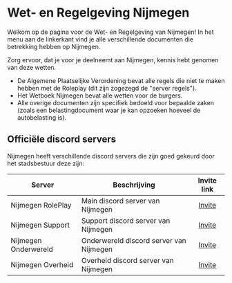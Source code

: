 # Wet- en Regelgeving Nijmegen

Welkom op de pagina voor de Wet- en Regelgeving van Nijmegen!
In het menu aan de linkerkant vind je alle verschillende documenten die betrekking hebben op Nijmegen.

Zorg ervoor, dat je voor je deelneemt aan Nijmegen, kennis hebt genomen van deze wetten.

- De Algemene Plaatselijke Verordening bevat alle regels die niet te maken hebben met de Roleplay (dit zijn zogezegd de "server regels").
- Het Wetboek Nijmegen bevat alle wetten voor de burgers.
- Alle overige documenten zijn specifiek bedoeld voor bepaalde zaken (zoals een belastingdocument waar je kan opzoeken hoeveel de autobelasting is).

## Officiële discord servers

Nijmegen heeft verschillende discord servers die zijn goed gekeurd door het stadsbestuur deze zijn:

| Server | Beschrijving | Invite link |
|---|---|:---:|
|Nijmegen RolePlay| Main discord server van Nijmegen | [Invite](https://discord.gg/727cmxM9Rq) |
|Nijmegen Support| Support discord server van Nijmegen | [Invite](https://discord.gg/CmwjkERFfN) |
|Nijmegen Onderwereld| Onderwereld discord server van Nijmegen | [Invite](https://discord.gg/88fmTgtg2U) |
|Nijmegen Overheid| Overheid discord server van Nijmegen | [Invite](https://discord.gg/Yzd3NWTD) |